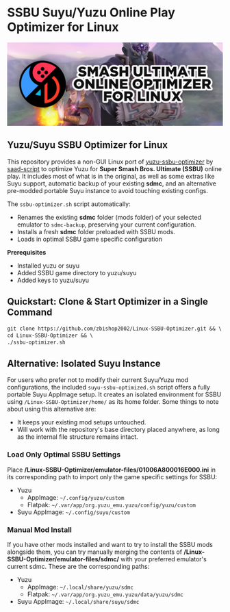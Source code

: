 # SSBU Suyu/Yuzu Online Play Optimizer for Linux 

<div align="center">
  <img src="media/Banner-Shortest.png" alt="Project Banner">
</div>

## Yuzu/Suyu SSBU Optimizer for Linux
This repository provides a non-GUI Linux port of [yuzu-ssbu-optimizer](https://github.com/saad-script/yuzu-ssbu-optimizer) by [saad-script](https://github.com/saad-script) to optimize Yuzu for **Super Smash Bros. Ultimate (SSBU)** online play. It includes most of what is in the original, as well as some extras like Suyu support, automatic backup of your existing **sdmc**, and an alternative pre-modded portable Suyu instance to avoid touching existing configs.

The `ssbu-optimizer.sh` script automatically:
- Renames the existing **sdmc** folder (mods folder) of your selected emulator to `sdmc-backup`, preserving your current configuration.
- Installs a fresh **sdmc** folder preloaded with SSBU mods.
- Loads in optimal SSBU game specific configuration  

**Prerequisites**
- Installed yuzu or suyu
- Added SSBU game directory to yuzu/suyu
- Added keys to yuzu/suyu

## Quickstart: Clone & Start Optimizer in a Single Command
```
git clone https://github.com/zbishop2002/Linux-SSBU-Optimizer.git && \
cd Linux-SSBU-Optimizer && \ 
./ssbu-optimizer.sh
```

## Alternative: Isolated Suyu Instance
For users who prefer not to modify their current Suyu/Yuzu mod configurations, the included `suyu-ssbu-optimized.sh` script offers a fully portable Suyu AppImage setup. It creates an isolated environment for SSBU using `/Linux-SSBU-Optimizer/home/` as its home folder. Some things to note about using this alternative are:

- It keeps your existing mod setups untouched.
- Will work with the repository's base directory placed anywhere, as long as the internal file structure remains intact.

### Load Only Optimal SSBU Settings
Place **/Linux-SSBU-Optimizer/emulator-files/01006A800016E000.ini** in its corresponding path to import only the game specific settings for SSBU:
- Yuzu
  - AppImage: `~/.config/yuzu/custom`
  - Flatpak: `~/.var/app/org.yuzu_emu.yuzu/config/yuzu/custom`
- Suyu AppImage: `~/.config/suyu/custom`

### Manual Mod Install
If you have other mods installed and want to try to install the SSBU mods alongside them, you can try manually merging the contents of **/Linux-SSBU-Optimizer/emulator-files/sdmc/** with your preferred emulator's current sdmc. These are the corresponding paths: 
- Yuzu
  - AppImage: `~/.local/share/yuzu/sdmc`
  - Flatpak: `~/.var/app/org.yuzu_emu.yuzu/data/yuzu/sdmc`
- Suyu AppImage: `~/.local/share/suyu/sdmc`

